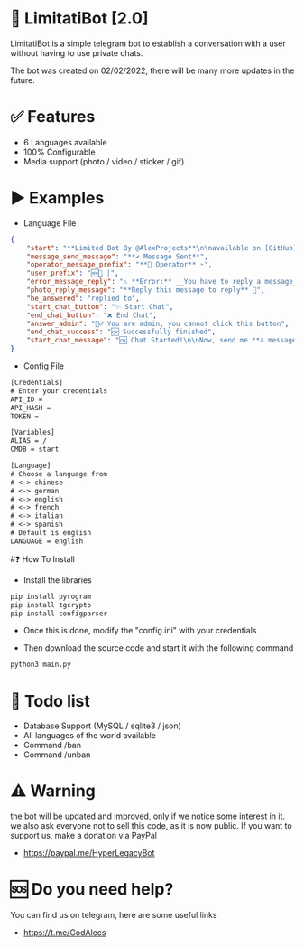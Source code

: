 # 🤖 LimitatiBot [2.0]
LimitatiBot is a simple telegram bot to establish a conversation with a user without having to use private chats.

The bot was created on 02/02/2022, there will be many more updates in the future.

# ✅ Features
- 6 Languages available
- 100% Configurable
- Media support (photo / video / sticker / gif)

# ▶️ Examples
- Language File
```json
{
    "start": "**Limited Bot By @AlexProjects**\n\navailable on [GitHub](https://github.com/xMrPente/LimitatiBot)\n\nTo change the message text, go to the 'lang' folder in our source code",
    "message_send_message": "**✔️ Message Sent**",
    "operator_message_prefix": "**🔧 Operator** ➣",
    "user_prefix": "🆕💬 |",
    "error_message_reply": "⚠️ **Error:** __You have to reply a message__",
    "photo_reply_message": "**Reply this message to reply** 💬",
    "he_answered": "replied to",
    "start_chat_button": "✨ Start Chat",
    "end_chat_button": "❌ End Chat",
    "answer_admin": "👮‍♂️ You are admin, you cannot click this button",
    "end_chat_success": "🆗 Successfully finished",
    "start_chat_message": "🆗 Chat Started!\n\nNow, send me **a message** explaining your problem! One of our **Admin** will answer you as soon as possible"
}
```
- Config File
```txt
[Credentials]
# Enter your credentials
API_ID = 
API_HASH = 
TOKEN = 

[Variables]
ALIAS = /
CMDB = start

[Language]
# Choose a language from
# <-> chinese
# <-> german
# <-> english
# <-> french
# <-> italian
# <-> spanish
# Default is english
LANGUAGE = english
```
#❓ How To Install
- Install the libraries
```python
pip install pyrogram
pip install tgcrypto 
pip install configparser
```

- Once this is done, modify the "config.ini" with your credentials

- Then download the source code and start it with the following command
```python
python3 main.py
```

# 📝 Todo list
- Database Support (MySQL / sqlite3 / json)
- All languages of the world available
- Command /ban
- Command /unban

# ⚠️ Warning
the bot will be updated and improved, only if we notice some interest in it.
we also ask everyone not to sell this code, as it is now public.
If you want to support us, make a donation via PayPal

- https://paypal.me/HyperLegacyBot

# 🆘 Do you need help?
You can find us on telegram, here are some useful links
- https://t.me/GodAlecs
